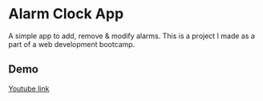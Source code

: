 
# Alarm Clock App

A simple app to add, remove & modify alarms. This is a project I made as a part of a web development bootcamp.




## Demo

[Youtube link]([readme.com](https://youtu.be/XOCA8aWwRBI))

